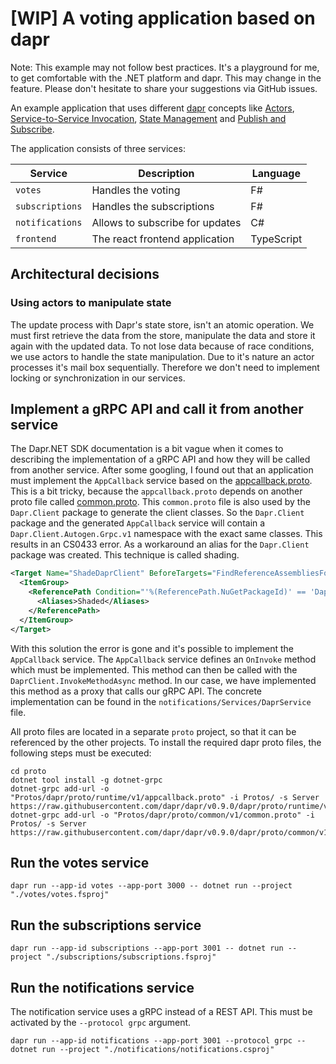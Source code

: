 # [WIP] A voting application based on dapr

Note: This example may not follow best practices. It's a playground for me, to get comfortable with the .NET platform
and dapr. This may change in the feature. Please don't hesitate to share your suggestions via GitHub issues.

An example application that uses different [dapr] concepts like [Actors], [Service-to-Service Invocation],
[State Management] and [Publish and Subscribe].

The application consists of three services:

| Service           | Description                     | Language   |
| ----------------- | ------------------------------- | ---------- |
| `votes`           | Handles the voting              | F#         |
| `subscriptions`   | Handles the subscriptions       | F#         |
| `notifications`   | Allows to subscribe for updates | C#         |
| `frontend`        | The react frontend application  | TypeScript |

[dapr]: https://dapr.io/
[Actors]: https://github.com/dapr/docs/blob/master/concepts/actors/README.md
[Service-to-Service Invocation]: https://github.com/dapr/docs/blob/master/concepts/service-invocation/README.md
[State Management]: https://github.com/dapr/docs/blob/master/concepts/state-management/README.md
[Publish and Subscribe]: https://github.com/dapr/docs/blob/master/concepts/publish-subscribe-messaging/README.md

## Architectural decisions

### Using actors to manipulate state

The update process with Dapr's state store, isn't an atomic operation. We must first retrieve the data from
the store, manipulate the data and store it again with the updated data. To not lose data because of race 
conditions, we use actors to handle the state manipulation. Due to it's nature an actor processes it's mail 
box sequentially. Therefore we don't need to implement locking or synchronization in our services.

## Implement a gRPC API and call it from another service

The Dapr.NET SDK documentation is a bit vague when it comes to describing the implementation of a gRPC API and how 
they will be called from another service. After some googling, I found out that an application must implement the 
`AppCallback` service based on the [appcallback.proto]. This is a bit tricky, because the `appcallback.proto` depends
on another proto file called [common.proto]. This `common.proto` file is also used by the `Dapr.Client` package
to generate the client classes. So the `Dapr.Client` package and the generated `AppCallback` service will contain 
a `Dapr.Client.Autogen.Grpc.v1` namespace with the exact same classes. This results in an CS0433 error. As a workaround
an alias for the `Dapr.Client` package was created. This technique is called shading.

```xml
<Target Name="ShadeDaprClient" BeforeTargets="FindReferenceAssembliesForReferences;ResolveReferences">
  <ItemGroup>
    <ReferencePath Condition="'%(ReferencePath.NuGetPackageId)' == 'Dapr.Client'">
      <Aliases>Shaded</Aliases>
    </ReferencePath>
  </ItemGroup>
</Target>
```

With this solution the error is gone and it's possible to implement the `AppCallback` service. The `AppCallback` service 
defines an `OnInvoke` method which must be implemented. This method can then be called with the `DaprClient.InvokeMethodAsync` 
method. In our case, we have implemented this method as a proxy that calls our gRPC API. The concrete implementation can be 
found in the `notifications/Services/DaprService` file.

All proto files are located in a separate `proto` project, so that it can be referenced by the other projects. To install the 
required dapr proto files, the following steps must be executed:

```
cd proto
dotnet tool install -g dotnet-grpc
dotnet-grpc add-url -o "Protos/dapr/proto/runtime/v1/appcallback.proto" -i Protos/ -s Server https://raw.githubusercontent.com/dapr/dapr/v0.9.0/dapr/proto/runtime/v1/appcallback.proto
dotnet-grpc add-url -o "Protos/dapr/proto/common/v1/common.proto" -i Protos/ -s Server https://raw.githubusercontent.com/dapr/dapr/v0.9.0/dapr/proto/common/v1/common.proto
```

[appcallback.proto]: https://github.com/dapr/dapr/blob/master/dapr/proto/runtime/v1/appcallback.proto
[common.proto]: https://github.com/dapr/dapr/blob/master/dapr/proto/common/v1/common.proto

## Run the votes service

```
dapr run --app-id votes --app-port 3000 -- dotnet run --project "./votes/votes.fsproj"
```

## Run the subscriptions service

```
dapr run --app-id subscriptions --app-port 3001 -- dotnet run --project "./subscriptions/subscriptions.fsproj"
```

## Run the notifications service

The notification service uses a gRPC instead of a REST API. This must be activated by the `--protocol grpc` argument.

```
dapr run --app-id notifications --app-port 3001 --protocol grpc -- dotnet run --project "./notifications/notifications.csproj"
```
